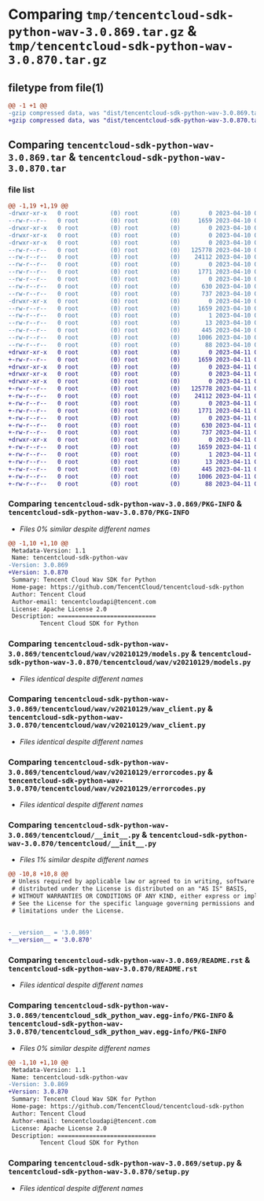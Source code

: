 # Comparing `tmp/tencentcloud-sdk-python-wav-3.0.869.tar.gz` & `tmp/tencentcloud-sdk-python-wav-3.0.870.tar.gz`

## filetype from file(1)

```diff
@@ -1 +1 @@
-gzip compressed data, was "dist/tencentcloud-sdk-python-wav-3.0.869.tar", last modified: Mon Apr 10 03:18:39 2023, max compression
+gzip compressed data, was "dist/tencentcloud-sdk-python-wav-3.0.870.tar", last modified: Tue Apr 11 04:04:16 2023, max compression
```

## Comparing `tencentcloud-sdk-python-wav-3.0.869.tar` & `tencentcloud-sdk-python-wav-3.0.870.tar`

### file list

```diff
@@ -1,19 +1,19 @@
-drwxr-xr-x   0 root         (0) root         (0)        0 2023-04-10 03:18:39.000000 tencentcloud-sdk-python-wav-3.0.869/
--rw-r--r--   0 root         (0) root         (0)     1659 2023-04-10 03:18:39.000000 tencentcloud-sdk-python-wav-3.0.869/PKG-INFO
-drwxr-xr-x   0 root         (0) root         (0)        0 2023-04-10 03:18:39.000000 tencentcloud-sdk-python-wav-3.0.869/tencentcloud/
-drwxr-xr-x   0 root         (0) root         (0)        0 2023-04-10 03:18:39.000000 tencentcloud-sdk-python-wav-3.0.869/tencentcloud/wav/
-drwxr-xr-x   0 root         (0) root         (0)        0 2023-04-10 03:18:39.000000 tencentcloud-sdk-python-wav-3.0.869/tencentcloud/wav/v20210129/
--rw-r--r--   0 root         (0) root         (0)   125778 2023-04-10 03:18:38.000000 tencentcloud-sdk-python-wav-3.0.869/tencentcloud/wav/v20210129/models.py
--rw-r--r--   0 root         (0) root         (0)    24112 2023-04-10 03:18:38.000000 tencentcloud-sdk-python-wav-3.0.869/tencentcloud/wav/v20210129/wav_client.py
--rw-r--r--   0 root         (0) root         (0)        0 2023-04-10 03:18:38.000000 tencentcloud-sdk-python-wav-3.0.869/tencentcloud/wav/v20210129/__init__.py
--rw-r--r--   0 root         (0) root         (0)     1771 2023-04-10 03:18:38.000000 tencentcloud-sdk-python-wav-3.0.869/tencentcloud/wav/v20210129/errorcodes.py
--rw-r--r--   0 root         (0) root         (0)        0 2023-04-10 03:18:38.000000 tencentcloud-sdk-python-wav-3.0.869/tencentcloud/wav/__init__.py
--rw-r--r--   0 root         (0) root         (0)      630 2023-04-10 03:18:38.000000 tencentcloud-sdk-python-wav-3.0.869/tencentcloud/__init__.py
--rw-r--r--   0 root         (0) root         (0)      737 2023-04-10 03:18:38.000000 tencentcloud-sdk-python-wav-3.0.869/README.rst
-drwxr-xr-x   0 root         (0) root         (0)        0 2023-04-10 03:18:39.000000 tencentcloud-sdk-python-wav-3.0.869/tencentcloud_sdk_python_wav.egg-info/
--rw-r--r--   0 root         (0) root         (0)     1659 2023-04-10 03:18:39.000000 tencentcloud-sdk-python-wav-3.0.869/tencentcloud_sdk_python_wav.egg-info/PKG-INFO
--rw-r--r--   0 root         (0) root         (0)        1 2023-04-10 03:18:39.000000 tencentcloud-sdk-python-wav-3.0.869/tencentcloud_sdk_python_wav.egg-info/dependency_links.txt
--rw-r--r--   0 root         (0) root         (0)       13 2023-04-10 03:18:39.000000 tencentcloud-sdk-python-wav-3.0.869/tencentcloud_sdk_python_wav.egg-info/top_level.txt
--rw-r--r--   0 root         (0) root         (0)      445 2023-04-10 03:18:39.000000 tencentcloud-sdk-python-wav-3.0.869/tencentcloud_sdk_python_wav.egg-info/SOURCES.txt
--rw-r--r--   0 root         (0) root         (0)     1006 2023-04-10 03:18:38.000000 tencentcloud-sdk-python-wav-3.0.869/setup.py
--rw-r--r--   0 root         (0) root         (0)       88 2023-04-10 03:18:39.000000 tencentcloud-sdk-python-wav-3.0.869/setup.cfg
+drwxr-xr-x   0 root         (0) root         (0)        0 2023-04-11 04:04:16.000000 tencentcloud-sdk-python-wav-3.0.870/
+-rw-r--r--   0 root         (0) root         (0)     1659 2023-04-11 04:04:16.000000 tencentcloud-sdk-python-wav-3.0.870/PKG-INFO
+drwxr-xr-x   0 root         (0) root         (0)        0 2023-04-11 04:04:16.000000 tencentcloud-sdk-python-wav-3.0.870/tencentcloud/
+drwxr-xr-x   0 root         (0) root         (0)        0 2023-04-11 04:04:16.000000 tencentcloud-sdk-python-wav-3.0.870/tencentcloud/wav/
+drwxr-xr-x   0 root         (0) root         (0)        0 2023-04-11 04:04:16.000000 tencentcloud-sdk-python-wav-3.0.870/tencentcloud/wav/v20210129/
+-rw-r--r--   0 root         (0) root         (0)   125778 2023-04-11 04:04:16.000000 tencentcloud-sdk-python-wav-3.0.870/tencentcloud/wav/v20210129/models.py
+-rw-r--r--   0 root         (0) root         (0)    24112 2023-04-11 04:04:16.000000 tencentcloud-sdk-python-wav-3.0.870/tencentcloud/wav/v20210129/wav_client.py
+-rw-r--r--   0 root         (0) root         (0)        0 2023-04-11 04:04:16.000000 tencentcloud-sdk-python-wav-3.0.870/tencentcloud/wav/v20210129/__init__.py
+-rw-r--r--   0 root         (0) root         (0)     1771 2023-04-11 04:04:16.000000 tencentcloud-sdk-python-wav-3.0.870/tencentcloud/wav/v20210129/errorcodes.py
+-rw-r--r--   0 root         (0) root         (0)        0 2023-04-11 04:04:16.000000 tencentcloud-sdk-python-wav-3.0.870/tencentcloud/wav/__init__.py
+-rw-r--r--   0 root         (0) root         (0)      630 2023-04-11 04:04:16.000000 tencentcloud-sdk-python-wav-3.0.870/tencentcloud/__init__.py
+-rw-r--r--   0 root         (0) root         (0)      737 2023-04-11 04:04:16.000000 tencentcloud-sdk-python-wav-3.0.870/README.rst
+drwxr-xr-x   0 root         (0) root         (0)        0 2023-04-11 04:04:16.000000 tencentcloud-sdk-python-wav-3.0.870/tencentcloud_sdk_python_wav.egg-info/
+-rw-r--r--   0 root         (0) root         (0)     1659 2023-04-11 04:04:16.000000 tencentcloud-sdk-python-wav-3.0.870/tencentcloud_sdk_python_wav.egg-info/PKG-INFO
+-rw-r--r--   0 root         (0) root         (0)        1 2023-04-11 04:04:16.000000 tencentcloud-sdk-python-wav-3.0.870/tencentcloud_sdk_python_wav.egg-info/dependency_links.txt
+-rw-r--r--   0 root         (0) root         (0)       13 2023-04-11 04:04:16.000000 tencentcloud-sdk-python-wav-3.0.870/tencentcloud_sdk_python_wav.egg-info/top_level.txt
+-rw-r--r--   0 root         (0) root         (0)      445 2023-04-11 04:04:16.000000 tencentcloud-sdk-python-wav-3.0.870/tencentcloud_sdk_python_wav.egg-info/SOURCES.txt
+-rw-r--r--   0 root         (0) root         (0)     1006 2023-04-11 04:04:16.000000 tencentcloud-sdk-python-wav-3.0.870/setup.py
+-rw-r--r--   0 root         (0) root         (0)       88 2023-04-11 04:04:16.000000 tencentcloud-sdk-python-wav-3.0.870/setup.cfg
```

### Comparing `tencentcloud-sdk-python-wav-3.0.869/PKG-INFO` & `tencentcloud-sdk-python-wav-3.0.870/PKG-INFO`

 * *Files 0% similar despite different names*

```diff
@@ -1,10 +1,10 @@
 Metadata-Version: 1.1
 Name: tencentcloud-sdk-python-wav
-Version: 3.0.869
+Version: 3.0.870
 Summary: Tencent Cloud Wav SDK for Python
 Home-page: https://github.com/TencentCloud/tencentcloud-sdk-python
 Author: Tencent Cloud
 Author-email: tencentcloudapi@tencent.com
 License: Apache License 2.0
 Description: ============================
         Tencent Cloud SDK for Python
```

### Comparing `tencentcloud-sdk-python-wav-3.0.869/tencentcloud/wav/v20210129/models.py` & `tencentcloud-sdk-python-wav-3.0.870/tencentcloud/wav/v20210129/models.py`

 * *Files identical despite different names*

### Comparing `tencentcloud-sdk-python-wav-3.0.869/tencentcloud/wav/v20210129/wav_client.py` & `tencentcloud-sdk-python-wav-3.0.870/tencentcloud/wav/v20210129/wav_client.py`

 * *Files identical despite different names*

### Comparing `tencentcloud-sdk-python-wav-3.0.869/tencentcloud/wav/v20210129/errorcodes.py` & `tencentcloud-sdk-python-wav-3.0.870/tencentcloud/wav/v20210129/errorcodes.py`

 * *Files identical despite different names*

### Comparing `tencentcloud-sdk-python-wav-3.0.869/tencentcloud/__init__.py` & `tencentcloud-sdk-python-wav-3.0.870/tencentcloud/__init__.py`

 * *Files 1% similar despite different names*

```diff
@@ -10,8 +10,8 @@
 # Unless required by applicable law or agreed to in writing, software
 # distributed under the License is distributed on an "AS IS" BASIS,
 # WITHOUT WARRANTIES OR CONDITIONS OF ANY KIND, either express or implied.
 # See the License for the specific language governing permissions and
 # limitations under the License.
 
 
-__version__ = '3.0.869'
+__version__ = '3.0.870'
```

### Comparing `tencentcloud-sdk-python-wav-3.0.869/README.rst` & `tencentcloud-sdk-python-wav-3.0.870/README.rst`

 * *Files identical despite different names*

### Comparing `tencentcloud-sdk-python-wav-3.0.869/tencentcloud_sdk_python_wav.egg-info/PKG-INFO` & `tencentcloud-sdk-python-wav-3.0.870/tencentcloud_sdk_python_wav.egg-info/PKG-INFO`

 * *Files 0% similar despite different names*

```diff
@@ -1,10 +1,10 @@
 Metadata-Version: 1.1
 Name: tencentcloud-sdk-python-wav
-Version: 3.0.869
+Version: 3.0.870
 Summary: Tencent Cloud Wav SDK for Python
 Home-page: https://github.com/TencentCloud/tencentcloud-sdk-python
 Author: Tencent Cloud
 Author-email: tencentcloudapi@tencent.com
 License: Apache License 2.0
 Description: ============================
         Tencent Cloud SDK for Python
```

### Comparing `tencentcloud-sdk-python-wav-3.0.869/setup.py` & `tencentcloud-sdk-python-wav-3.0.870/setup.py`

 * *Files identical despite different names*

